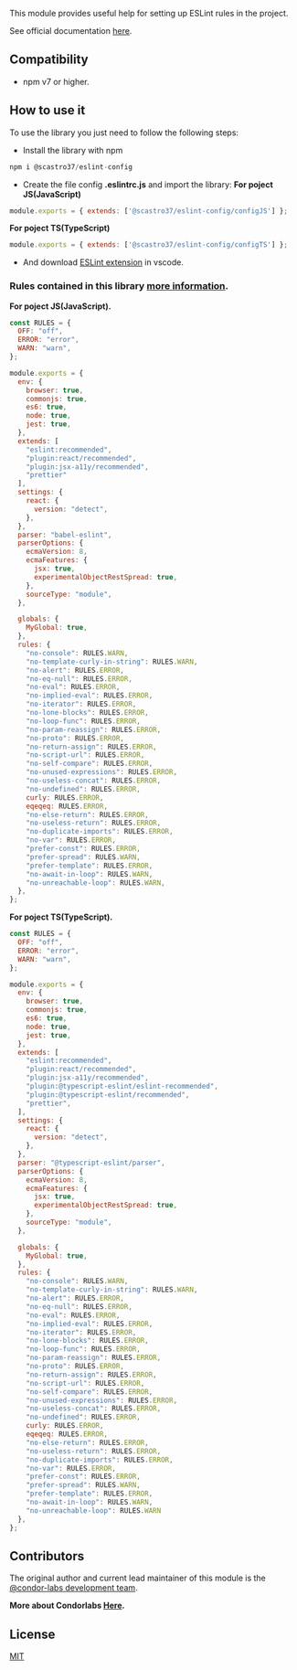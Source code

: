This module provides useful help for setting up ESLint rules in the project.

See official documentation [here](https://eslint.org).

## Compatibility

- npm v7 or higher.

## How to use it
To use the library you just need to follow the following steps:

- Install the library with npm
```js
npm i @scastro37/eslint-config
```
- Create the file config **.eslintrc.js** and import the library:
**For poject JS(JavaScript)**
```js
module.exports = { extends: ['@scastro37/eslint-config/configJS'] };
```
**For poject TS(TypeScript)**
```js
module.exports = { extends: ['@scastro37/eslint-config/configTS'] };
```
- And download [ESLint extension](https://marketplace.visualstudio.com/items?itemName=dbaeumer.vscode-eslint) in vscode.

### Rules contained in this library [more information](https://eslint.org/docs/2.0.0/rules/).
**For poject JS(JavaScript).**
```js
const RULES = {
  OFF: "off",
  ERROR: "error",
  WARN: "warn",
};

module.exports = {
  env: {
    browser: true,
    commonjs: true,
    es6: true,
    node: true,
    jest: true,
  },
  extends: [
    "eslint:recommended",
    "plugin:react/recommended",
    "plugin:jsx-a11y/recommended",
    "prettier"
  ],
  settings: {
    react: {
      version: "detect",
    },
  },
  parser: "babel-eslint",
  parserOptions: {
    ecmaVersion: 8,
    ecmaFeatures: {
      jsx: true,
      experimentalObjectRestSpread: true,
    },
    sourceType: "module",
  },

  globals: {
    MyGlobal: true,
  },
  rules: {
    "no-console": RULES.WARN,
    "no-template-curly-in-string": RULES.WARN,
    "no-alert": RULES.ERROR,
    "no-eq-null": RULES.ERROR,
    "no-eval": RULES.ERROR,
    "no-implied-eval": RULES.ERROR,
    "no-iterator": RULES.ERROR,
    "no-lone-blocks": RULES.ERROR,
    "no-loop-func": RULES.ERROR,
    "no-param-reassign": RULES.ERROR,
    "no-proto": RULES.ERROR,
    "no-return-assign": RULES.ERROR,
    "no-script-url": RULES.ERROR,
    "no-self-compare": RULES.ERROR,
    "no-unused-expressions": RULES.ERROR,
    "no-useless-concat": RULES.ERROR,
    "no-undefined": RULES.ERROR,
    curly: RULES.ERROR,
    eqeqeq: RULES.ERROR,
    "no-else-return": RULES.ERROR,
    "no-useless-return": RULES.ERROR,
    "no-duplicate-imports": RULES.ERROR,
    "no-var": RULES.ERROR,
    "prefer-const": RULES.ERROR,
    "prefer-spread": RULES.WARN,
    "prefer-template": RULES.ERROR,
    "no-await-in-loop": RULES.WARN,
    "no-unreachable-loop": RULES.WARN,
  },
};
```
**For poject TS(TypeScript).**
```js
const RULES = {
  OFF: "off",
  ERROR: "error",
  WARN: "warn",
};

module.exports = {
  env: {
    browser: true,
    commonjs: true,
    es6: true,
    node: true,
    jest: true,
  },
  extends: [
    "eslint:recommended",
    "plugin:react/recommended",
    "plugin:jsx-a11y/recommended",
    "plugin:@typescript-eslint/eslint-recommended",
    "plugin:@typescript-eslint/recommended",
    "prettier",
  ],
  settings: {
    react: {
      version: "detect",
    },
  },
  parser: "@typescript-eslint/parser",
  parserOptions: {
    ecmaVersion: 8,
    ecmaFeatures: {
      jsx: true,
      experimentalObjectRestSpread: true,
    },
    sourceType: "module",
  },

  globals: {
    MyGlobal: true,
  },
  rules: {
    "no-console": RULES.WARN,
    "no-template-curly-in-string": RULES.WARN,
    "no-alert": RULES.ERROR,
    "no-eq-null": RULES.ERROR,
    "no-eval": RULES.ERROR,
    "no-implied-eval": RULES.ERROR,
    "no-iterator": RULES.ERROR,
    "no-lone-blocks": RULES.ERROR,
    "no-loop-func": RULES.ERROR,
    "no-param-reassign": RULES.ERROR,
    "no-proto": RULES.ERROR,
    "no-return-assign": RULES.ERROR,
    "no-script-url": RULES.ERROR,
    "no-self-compare": RULES.ERROR,
    "no-unused-expressions": RULES.ERROR,
    "no-useless-concat": RULES.ERROR,
    "no-undefined": RULES.ERROR,
    curly: RULES.ERROR,
    eqeqeq: RULES.ERROR,
    "no-else-return": RULES.ERROR,
    "no-useless-return": RULES.ERROR,
    "no-duplicate-imports": RULES.ERROR,
    "no-var": RULES.ERROR,
    "prefer-const": RULES.ERROR,
    "prefer-spread": RULES.WARN,
    "prefer-template": RULES.ERROR,
    "no-await-in-loop": RULES.WARN,
    "no-unreachable-loop": RULES.WARN
  },
};
```
## Contributors

The original author and current lead maintainer of this module is the [@condor-labs development team](https://condorlabs.io/team).

**More about Condorlabs [Here](https://condorlabs.io/about).**

## License

[MIT](LICENSE)
